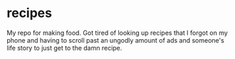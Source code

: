 # recipes
My repo for making food. Got tired of looking up recipes that I forgot on my phone and having to scroll past an ungodly amount of ads and someone's life story to just get to the damn recipe.
